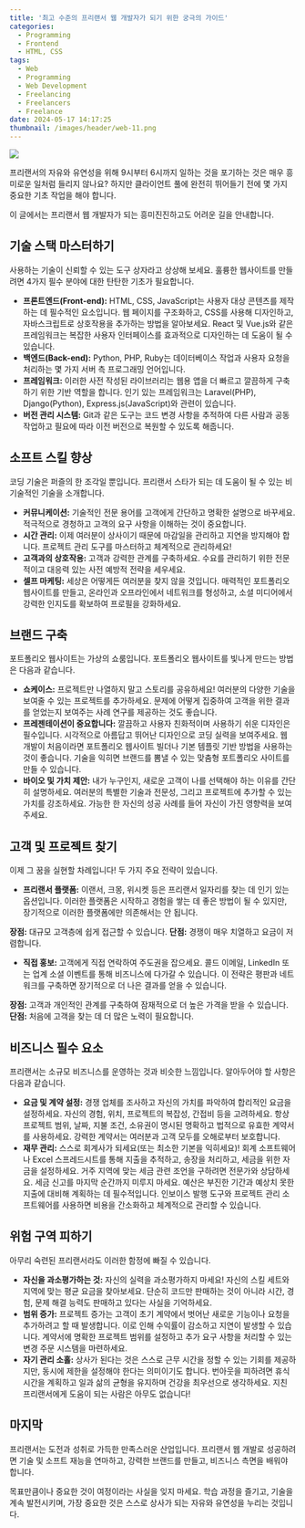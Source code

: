 ```yaml
---
title: '최고 수준의 프리랜서 웹 개발자가 되기 위한 궁극의 가이드'
categories:
  - Programming
  - Frontend
  - HTML, CSS
tags:
  - Web
  - Programming
  - Web Development
  - Freelancing
  - Freelancers
  - Freelance
date: 2024-05-17 14:17:25
thumbnail: /images/header/web-11.png
---
```


![](/images/header/web-11.png)

프리랜서의 자유와 유연성을 위해 9시부터 6시까지 일하는 것을 포기하는 것은 매우 흥미로운 일처럼 들리지 않나요? 하지만 클라이언트 풀에 완전히 뛰어들기 전에 몇 가지 중요한 기초 작업을 해야 합니다.

이 글에서는 프리랜서 웹 개발자가 되는 흥미진진하고도 어려운 길을 안내합니다.

## 기술 스택 마스터하기

사용하는 기술이 신뢰할 수 있는 도구 상자라고 상상해 보세요. 훌륭한 웹사이트를 만들려면 4가지 필수 분야에 대한 탄탄한 기초가 필요합니다.

- **프론트엔드(Front-end):** HTML, CSS, JavaScript는 사용자 대상 콘텐츠를 제작하는 데 필수적인 요소입니다. 웹 페이지를 구조화하고, CSS를 사용해 디자인하고, 자바스크립트로 상호작용을 추가하는 방법을 알아보세요. React 및 Vue.js와 같은 프레임워크는 복잡한 사용자 인터페이스를 효과적으로 디자인하는 데 도움이 될 수 있습니다.
- **백엔드(Back-end):** Python, PHP, Ruby는 데이터베이스 작업과 사용자 요청을 처리하는 몇 가지 서버 측 프로그래밍 언어입니다.
- **프레임워크:** 이러한 사전 작성된 라이브러리는 웹용 앱을 더 빠르고 깔끔하게 구축하기 위한 기반 역할을 합니다. 인기 있는 프레임워크는 Laravel(PHP), Django(Python), Express.js(JavaScript)와 관련이 있습니다.
- **버전 관리 시스템:** Git과 같은 도구는 코드 변경 사항을 추적하여 다른 사람과 공동 작업하고 필요에 따라 이전 버전으로 복원할 수 있도록 해줍니다.

## 소프트 스킬 향상

코딩 기술은 퍼즐의 한 조각일 뿐입니다. 프리랜서 스타가 되는 데 도움이 될 수 있는 비기술적인 기술을 소개합니다.

- **커뮤니케이션:** 기술적인 전문 용어를 고객에게 간단하고 명확한 설명으로 바꾸세요. 적극적으로 경청하고 고객의 요구 사항을 이해하는 것이 중요합니다.
- **시간 관리:** 이제 여러분이 상사이기 때문에 마감일을 관리하고 지연을 방지해야 합니다. 프로젝트 관리 도구를 마스터하고 체계적으로 관리하세요!
- **고객과의 상호작용:** 고객과 강력한 관계를 구축하세요. 수요를 관리하기 위한 전문적이고 대응력 있는 사전 예방적 전략을 세우세요.
- **셀프 마케팅:** 세상은 어떻게든 여러분을 찾지 않을 것입니다. 매력적인 포트폴리오 웹사이트를 만들고, 온라인과 오프라인에서 네트워크를 형성하고, 소셜 미디어에서 강력한 인지도를 확보하여 프로필을 강화하세요.

## 브랜드 구축

포트폴리오 웹사이트는 가상의 쇼룸입니다. 포트폴리오 웹사이트를 빛나게 만드는 방법은 다음과 같습니다.

- **쇼케이스:** 프로젝트만 나열하지 말고 스토리를 공유하세요! 여러분의 다양한 기술을 보여줄 수 있는 프로젝트를 추가하세요. 문제에 어떻게 집중하여 고객을 위한 결과를 얻었는지 보여주는 사례 연구를 제공하는 것도 좋습니다.
- **프레젠테이션이 중요합니다:** 깔끔하고 사용자 친화적이며 사용하기 쉬운 디자인은 필수입니다. 시각적으로 아름답고 뛰어난 디자인으로 코딩 실력을 보여주세요. 웹 개발이 처음이라면 포트폴리오 웹사이트 빌더나 기본 템플릿 기반 방법을 사용하는 것이 좋습니다. 기술을 익히면 브랜드를 뽐낼 수 있는 맞춤형 포트폴리오 사이트를 만들 수 있습니다.
- **바이오 및 가치 제안:** 내가 누구인지, 새로운 고객이 나를 선택해야 하는 이유를 간단히 설명하세요. 여러분의 특별한 기술과 전문성, 그리고 프로젝트에 추가할 수 있는 가치를 강조하세요. 가능한 한 자신의 성공 사례를 들어 자신이 가진 영향력을 보여주세요.

## 고객 및 프로젝트 찾기

이제 그 꿈을 실현할 차례입니다! 두 가지 주요 전략이 있습니다.

- **프리랜서 플랫폼:** 이랜서, 크몽, 위시켓 등은 프리랜서 일자리를 찾는 데 인기 있는 옵션입니다. 이러한 플랫폼은 시작하고 경험을 쌓는 데 좋은 방법이 될 수 있지만, 장기적으로 이러한 플랫폼에만 의존해서는 안 됩니다.

**장점:** 대규모 고객층에 쉽게 접근할 수 있습니다.
**단점:** 경쟁이 매우 치열하고 요금이 저렴합니다.

- **직접 홍보:** 고객에게 직접 연락하여 주도권을 잡으세요. 콜드 이메일, LinkedIn 또는 업계 소셜 이벤트를 통해 비즈니스에 다가갈 수 있습니다. 이 전략은 평판과 네트워크를 구축하면 장기적으로 더 나은 결과를 얻을 수 있습니다.

**장점:** 고객과 개인적인 관계를 구축하여 잠재적으로 더 높은 가격을 받을 수 있습니다.
**단점:** 처음에 고객을 찾는 데 더 많은 노력이 필요합니다.

## 비즈니스 필수 요소

프리랜서는 소규모 비즈니스를 운영하는 것과 비슷한 느낌입니다. 알아두어야 할 사항은 다음과 같습니다.

- **요금 및 계약 설정:** 경쟁 업체를 조사하고 자신의 가치를 파악하여 합리적인 요금을 설정하세요. 자신의 경험, 위치, 프로젝트의 복잡성, 간접비 등을 고려하세요. 항상 프로젝트 범위, 날짜, 지불 조건, 소유권이 명시된 명확하고 법적으로 유효한 계약서를 사용하세요. 강력한 계약서는 여러분과 고객 모두를 오해로부터 보호합니다.
- **재무 관리:** 스스로 회계사가 되세요(또는 최소한 기본을 익히세요)! 회계 소프트웨어나 Excel 스프레드시트를 통해 지출을 추적하고, 송장을 처리하고, 세금을 위한 자금을 설정하세요. 거주 지역에 맞는 세금 관련 조언을 구하려면 전문가와 상담하세요. 세금 신고를 마지막 순간까지 미루지 마세요. 예산은 부진한 기간과 예상치 못한 지출에 대비해 계획하는 데 필수적입니다. 인보이스 발행 도구와 프로젝트 관리 소프트웨어를 사용하면 비용을 간소화하고 체계적으로 관리할 수 있습니다.

## 위험 구역 피하기

아무리 숙련된 프리랜서라도 이러한 함정에 빠질 수 있습니다.

- **자신을 과소평가하는 것:** 자신의 실력을 과소평가하지 마세요! 자신의 스킬 세트와 지역에 맞는 평균 요금을 찾아보세요. 단순히 코드만 판매하는 것이 아니라 시간, 경험, 문제 해결 능력도 판매하고 있다는 사실을 기억하세요.
- **범위 증가:** 프로젝트 증가는 고객이 초기 계약에서 벗어난 새로운 기능이나 요청을 추가하려고 할 때 발생합니다. 이로 인해 수익률이 감소하고 지연이 발생할 수 있습니다. 계약서에 명확한 프로젝트 범위를 설정하고 추가 요구 사항을 처리할 수 있는 변경 주문 시스템을 마련하세요.
- **자기 관리 소홀:** 상사가 된다는 것은 스스로 근무 시간을 정할 수 있는 기회를 제공하지만, 동시에 제한을 설정해야 한다는 의미이기도 합니다. 번아웃을 피하려면 휴식 시간을 계획하고 일과 삶의 균형을 유지하며 건강을 최우선으로 생각하세요. 지친 프리랜서에게 도움이 되는 사람은 아무도 없습니다!

## 마지막

프리랜서는 도전과 성취로 가득한 만족스러운 산업입니다. 프리랜서 웹 개발로 성공하려면 기술 및 소프트 재능을 연마하고, 강력한 브랜드를 만들고, 비즈니스 측면을 배워야 합니다.

목표만큼이나 중요한 것이 여정이라는 사실을 잊지 마세요. 학습 과정을 즐기고, 기술을 계속 발전시키며, 가장 중요한 것은 스스로 상사가 되는 자유와 유연성을 누리는 것입니다.
